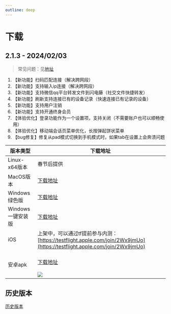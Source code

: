 ```yaml
---
outline: deep
---
```


# 下载

## 2.1.3 - 2024/02/03

> 常见问题：见[地址](/qa.html)

1. 【新功能】扫码匹配连接（解决跨网段）
2. 【新功能】支持输入ip连接（解决跨网段）
3. 【新功能】支持微信qq平台转发文件到闪电藤（社交文件快捷转发）
4. 【新功能】刷新支持连接已有的设备记录（快速连接已有记录的设备）
5. 【新功能】支持用户注销
6. 【新功能】支持开通终身会员
7. 【体验优化】登录功能作为一个设置项，支持关闭（不需要账户也可以顺畅使用）
8. 【体验优化】移动端会话页菜单优化，长按弹起饼状菜单
9. 【bug修复】修复从pad模式切换到手机模式时，如果tab在设置上会奔溃问题

| 版本类型         | 下载地址                                                                                                                |
  | ------------ |---------------------------------------------------------------------------------------------------------------------|
  | Linux-x64版本  | 春节后提供                                                                                                               |
  | MacOS版本      | [下载地址](https://cdn.zishu.life/2.1.3/sdt-2.1.3-macos-fix.zip)                                          |
  | Windows绿色版   | [下载地址](https://cdn.zishu.life/2.1.3/sdt-2.1.3-windows-fix.zip)                                        |
  | Windows一键安装版 | [下载地址](https://cdn.zishu.life/2.1.3/sdt-2.1.3-windows-installer.exe)                                  |
  | iOS          | 上架中，可以通过tf提前参与内测：[https://testflight.apple.com/join/2Wx9jmUo](https://testflight.apple.com/join/2Wx9jmUo)           |
  | 安卓apk        | <br/>[下载地址](https://cdn.zishu.life/2.1.3/sdt-2.1.3.apk)<br/><br/>![](https://cdn.zishu.life/2.1.3/qr-2.1.3-apk.png) |

## 历史版本

[历史版本](history.html)
